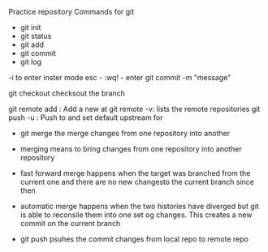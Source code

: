 Practice repository
Commands for git

- git init
- git status
- git add
- git commit
- git log

-i to enter inster mode
esc - :wq! - enter 
git commit -m "message"

git checkout   checksout the branch

git remote add <remote> <url>: Add a new <remote> at <url>
git remote -v:   lists the remote repositories
git push -u <remote> <branch>:   Push <branch> to <remote> and set default upstream for <branch>


- git merge   the merge changes from one repository into another

- merging means to bring changes from one repository into another repository

- fast forward merge happens when the target was branched from the current one and there are no new changesto the current branch since then

- automatic merge happens when the two histories have diverged but git is able to reconsile them into one set og changes. This creates a new commit on the current branch

- git push   psuhes the commit changes from local repo to remote repo
